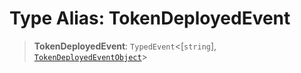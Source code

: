 # Type Alias: TokenDeployedEvent

> **TokenDeployedEvent**: `TypedEvent`\<\[`string`\], [`TokenDeployedEventObject`](../interfaces/TokenDeployedEventObject.md)\>
